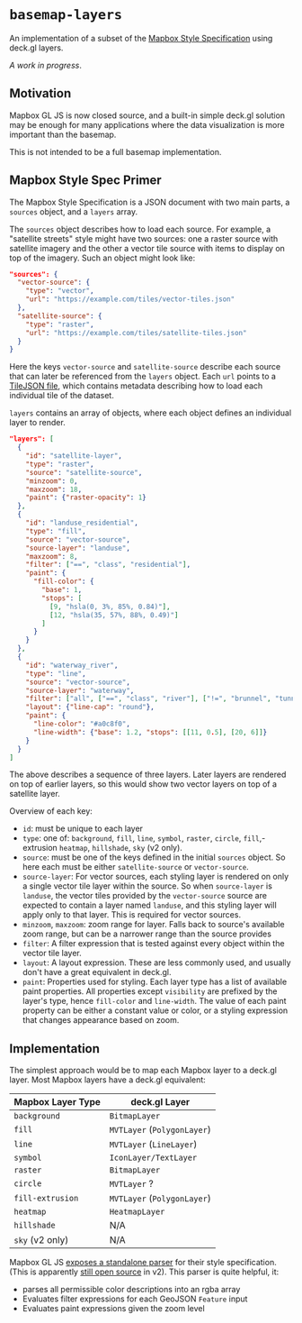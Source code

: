 # `basemap-layers`

An implementation of a subset of the [Mapbox Style
Specification][mapbox_style_spec] using deck.gl layers.

_A work in progress_.

[mapbox_style_spec]: https://docs.mapbox.com/mapbox-gl-js/style-spec/

## Motivation

Mapbox GL JS is now closed source, and a built-in simple deck.gl solution may be
enough for many applications where the data visualization is more important than
the basemap.

This is not intended to be a full basemap implementation.

## Mapbox Style Spec Primer

The Mapbox Style Specification is a JSON document with two main parts, a `sources` object, and a `layers` array.

The `sources` object describes how to load each source. For example, a
"satellite streets" style might have two sources: one a raster source with
satellite imagery and the other a vector tile source with items to display on
top of the imagery. Such an object might look like:

```json
"sources": {
  "vector-source": {
    "type": "vector",
    "url": "https://example.com/tiles/vector-tiles.json"
  },
  "satellite-source": {
    "type": "raster",
    "url": "https://example.com/tiles/satellite-tiles.json"
  }
}
```

Here the keys `vector-source` and `satellite-source` describe each source that
can later be referenced from the `layers` object. Each `url` points to a
[TileJSON file][tilejson], which contains metadata describing how to load each
individual tile of the dataset.

[tilejson]: https://github.com/mapbox/tilejson-spec/blob/master/2.2.0/README.md

`layers` contains an array of objects, where each object defines an individual layer to render.

```json
"layers": [
  {
    "id": "satellite-layer",
    "type": "raster",
    "source": "satellite-source",
    "minzoom": 0,
    "maxzoom": 18,
    "paint": {"raster-opacity": 1}
  },
  {
    "id": "landuse_residential",
    "type": "fill",
    "source": "vector-source",
    "source-layer": "landuse",
    "maxzoom": 8,
    "filter": ["==", "class", "residential"],
    "paint": {
      "fill-color": {
        "base": 1,
        "stops": [
          [9, "hsla(0, 3%, 85%, 0.84)"],
          [12, "hsla(35, 57%, 88%, 0.49)"]
        ]
      }
    }
  },
  {
    "id": "waterway_river",
    "type": "line",
    "source": "vector-source",
    "source-layer": "waterway",
    "filter": ["all", ["==", "class", "river"], ["!=", "brunnel", "tunnel"]],
    "layout": {"line-cap": "round"},
    "paint": {
      "line-color": "#a0c8f0",
      "line-width": {"base": 1.2, "stops": [[11, 0.5], [20, 6]]}
    }
  }
]
```

The above describes a sequence of three layers. Later layers are rendered on top
of earlier layers, so this would show two vector layers on top of a satellite
layer.

Overview of each key:

- `id`: must be unique to each layer
- `type`: one of: `background`, `fill`, `line`, `symbol`, `raster`, `circle`, `fill`,-extrusion `heatmap`, `hillshade`, `sky` (v2 only).
- `source`: must be one of the keys defined in the initial `sources` object. So here each must be either `satellite-source` or `vector-source`.
- `source-layer`: For vector sources, each styling layer is rendered on only a single vector tile layer within the source. So when `source-layer` is `landuse`, the vector tiles provided by the `vector-source` source are expected to contain a layer named `landuse`, and this styling layer will apply only to that layer. This is required for vector sources.
- `minzoom`, `maxzoom`: zoom range for layer. Falls back to source's available zoom range, but can be a narrower range than the source provides
- `filter`: A filter expression that is tested against every object within the vector tile layer.
- `layout`: A layout expression. These are less commonly used, and usually don't have a great equivalent in deck.gl.
- `paint`: Properties used for styling. Each layer type has a list of available paint properties. All properties except `visibility` are prefixed by the layer's type, hence `fill-color` and `line-width`. The value of each paint property can be either a constant value or color, or a styling expression that changes appearance based on zoom.

## Implementation

The simplest approach would be to map each Mapbox layer to a deck.gl layer. Most
Mapbox layers have a deck.gl equivalent:

| Mapbox Layer Type | deck.gl Layer               |
| ----------------- | --------------------------- |
| `background`      | `BitmapLayer`               |
| `fill`            | `MVTLayer` (`PolygonLayer`) |
| `line`            | `MVTLayer` (`LineLayer`)    |
| `symbol`          | `IconLayer/TextLayer`       |
| `raster`          | `BitmapLayer`               |
| `circle`          | `MVTLayer` ?                |
| `fill-extrusion`  | `MVTLayer` (`PolygonLayer`) |
| `heatmap`         | `HeatmapLayer`              |
| `hillshade`       | N/A                         |
| `sky` (v2 only)   | N/A                         |

Mapbox GL JS [exposes a standalone parser][mapbox-style-spec-js] for their style specification. (This is apparently [still open source][mapbox-style-spec-js-license] in v2). This parser is quite helpful, it:

- parses all permissible color descriptions into an rgba array
- Evaluates filter expressions for each GeoJSON `Feature` input
- Evaluates paint expressions given the zoom level

[mapbox-style-spec-js]: https://github.com/mapbox/mapbox-gl-js/blob/main/src/style-spec/README.md
[mapbox-style-spec-js-license]: https://github.com/mapbox/mapbox-gl-js/blob/0063cbd10a97218fb6a0f64c99bf18609b918f4c/src/style-spec/package.json#L11

